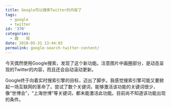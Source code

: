 ```yaml
---
title: Google可以搜索Twitter的内容了
tags:
  - google
  - twitter
id: '370'
categories:
  - 趣　　闻
date: 2010-05-31 13:44:03
permalink: google-search-twitter-content/
---
```



今天偶然使用Google搜索，发现了这个新功能。注意图片中画圈部分，是动态呈现的Twitter的内容，而且还会自动滚动更新。

Google终于向着实时搜索引擎的目标，迈出了脚步。我感觉搜索引擎可能又要掀起一场互联网的革命了。尝试了数个关键词，能够激活该功能的关键词很少，像“世博会”，“上海世博”等关键词，都未能激活此功能。目前尚不知道该功能出现的条件。